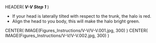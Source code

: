 HEADER( *__V-V Step 1__* )

- If your head is laterally tilted with respect to the trunk, the halo is red.
- Align the head to you body, this will make the halo bright green.

CENTER( IMAGE(Figures_Instructions/V-V/V-V.001.jpg, 300)  )
CENTER( IMAGE(Figures_Instructions/V-V/V-V.002.jpg, 300) )
